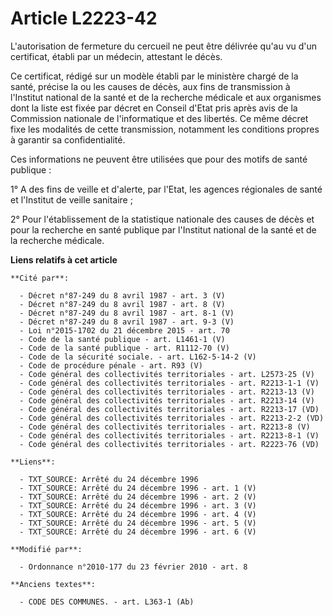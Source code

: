 # Article L2223-42

L'autorisation de fermeture du cercueil ne peut être délivrée qu'au vu d'un certificat, établi par un médecin, attestant le
décès.

Ce certificat, rédigé sur un modèle établi par le ministère chargé de la santé, précise la ou les causes de décès, aux fins
de transmission à l'Institut national de la santé et de la recherche médicale et aux organismes dont la liste est fixée par
décret en Conseil d'Etat pris après avis de la Commission nationale de l'informatique et des libertés. Ce même décret fixe
les modalités de cette transmission, notamment les conditions propres à garantir sa confidentialité.

Ces informations ne peuvent être utilisées que pour des motifs de santé publique :

1° A des fins de veille et d'alerte, par l'Etat, les agences régionales de santé et l'Institut de veille sanitaire ;

2° Pour l'établissement de la statistique nationale des causes de décès et pour la recherche en santé publique par l'Institut
national de la santé et de la recherche médicale.

**Liens relatifs à cet article**

	**Cité par**:

	  - Décret n°87-249 du 8 avril 1987 - art. 3 (V)
	  - Décret n°87-249 du 8 avril 1987 - art. 8 (V)
	  - Décret n°87-249 du 8 avril 1987 - art. 8-1 (V)
	  - Décret n°87-249 du 8 avril 1987 - art. 9-3 (V)
	  - Loi n°2015-1702 du 21 décembre 2015 - art. 70
	  - Code de la santé publique - art. L1461-1 (V)
	  - Code de la santé publique - art. R1112-70 (V)
	  - Code de la sécurité sociale. - art. L162-5-14-2 (V)
	  - Code de procédure pénale - art. R93 (V)
	  - Code général des collectivités territoriales - art. L2573-25 (V)
	  - Code général des collectivités territoriales - art. R2213-1-1 (V)
	  - Code général des collectivités territoriales - art. R2213-13 (V)
	  - Code général des collectivités territoriales - art. R2213-14 (V)
	  - Code général des collectivités territoriales - art. R2213-17 (VD)
	  - Code général des collectivités territoriales - art. R2213-2-2 (VD)
	  - Code général des collectivités territoriales - art. R2213-8 (V)
	  - Code général des collectivités territoriales - art. R2213-8-1 (V)
	  - Code général des collectivités territoriales - art. R2223-76 (VD)

	**Liens**:

	  - TXT_SOURCE: Arrêté du 24 décembre 1996
	  - TXT_SOURCE: Arrêté du 24 décembre 1996 - art. 1 (V)
	  - TXT_SOURCE: Arrêté du 24 décembre 1996 - art. 2 (V)
	  - TXT_SOURCE: Arrêté du 24 décembre 1996 - art. 3 (V)
	  - TXT_SOURCE: Arrêté du 24 décembre 1996 - art. 4 (V)
	  - TXT_SOURCE: Arrêté du 24 décembre 1996 - art. 5 (V)
	  - TXT_SOURCE: Arrêté du 24 décembre 1996 - art. 6 (V)

	**Modifié par**:

	  - Ordonnance n°2010-177 du 23 février 2010 - art. 8

	**Anciens textes**:

	  - CODE DES COMMUNES. - art. L363-1 (Ab)

